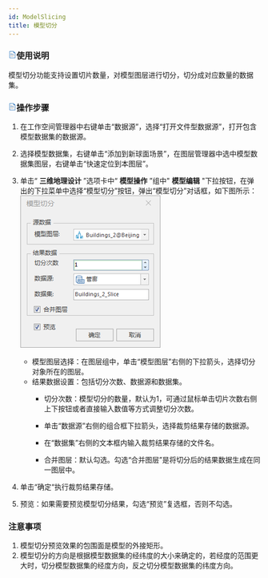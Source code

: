 ```yaml
---
id: ModelSlicing
title: 模型切分
---
```

### ![](../../../img/read.gif)使用说明

模型切分功能支持设置切片数量，对模型图层进行切分，切分成对应数量的数据集。

### ![](../../../img/read.gif)操作步骤

  1. 在工作空间管理器中右键单击“数据源”，选择“打开文件型数据源”，打开包含模型数据集的数据源。
  2. 选择模型数据集，右键单击“添加到新球面场景”，在图层管理器中选中模型数据集图层，右键单击“快速定位到本图层”。
  3. 单击“ **三维地理设计** ”选项卡中“ **模型操作** ”组中" **模型编辑** "下拉按钮，在弹出的下拉菜单中选择“模型切分”按钮，弹出“模型切分”对话框，如下图所示：          
   ![](img/ModelSlicingDialog.png)   

      * 模型图层选择：在图层组中，单击“模型图层”右侧的下拉箭头，选择切分对象所在的图层。
      * 结果数据设置：包括切分次数、数据源和数据集。 
        * 切分次数：模型切分的数量，默认为1，可通过鼠标单击切片次数右侧上下按钮或者直接输入数值等方式调整切分次数。
        * 单击“数据源”右侧的组合框下拉箭头，选择裁剪结果存储的数据源。
        * 在“数据集”右侧的文本框内输入裁剪结果存储的文件名。

        * 合并图层：默认勾选。勾选“合并图层”是将切分后的结果数据生成在同一图层中。
  4. 单击“确定“执行裁剪结果存储。
  5. 预览：如果需要预览模型切分结果，勾选“预览”复选框，否则不勾选。

### 注意事项

  1. 模型切分预览效果的包围面是模型的外接矩形。
  2. 模型切分的方向是根据模型数据集的经纬度的大小来确定的，若经度的范围更大时，切分模型数据集的经度方向，反之切分模型数据集的纬度方向。



